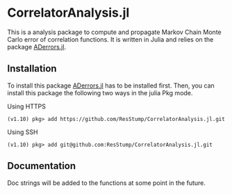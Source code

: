 # CorrelatorAnalysis.jl
This is a analysis package to compute and propagate Markov Chain Monte Carlo error of correlation functions. It is written in Julia and relies on the package [ADerrors.jl](https://igit.ific.uv.es/alramos/aderrors.jl).

## Installation
To install this package [ADerrors.jl](https://igit.ific.uv.es/alramos/aderrors.jl) has to be installed first. Then, you can install this package the following two ways in the julia Pkg mode.

Using HTTPS
```
(v1.10) pkg> add https://github.com/ResStump/CorrelatorAnalysis.jl.git
```

Using SSH
```
(v1.10) pkg> add git@github.com:ResStump/CorrelatorAnalysis.jl.git
```

## Documentation
Doc strings will be added to the functions at some point in the future.

